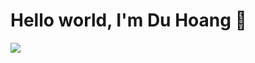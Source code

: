 <div>
<h1>Hello world, I'm Du Hoang 👋</h1>


<!--
<p>
<img src="https://github-readme-stats-git-addroleparam-duhoang.vercel.app/api?username=duhoang00&count_private=true&show_icons=true&theme=radical" height="200" /> 

<img src="https://github-readme-stats-git-addroleparam-duhoang.vercel.app/api/top-langs/?username=duhoang00&langs_count=6&hide=html,css,c%23&layout=compact&theme=radical" /> </p> -->

<img src="https://github-readme-stats.vercel.app/api/top-langs/?username=duhoang00&layout=donut&theme=radical" /> </p>
